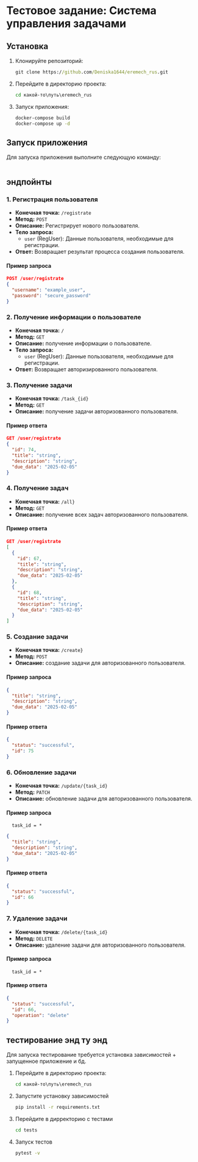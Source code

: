 # Тестовое задание: Система управления задачами

## Установка

1. Клонируйте репозиторий:

    ```cmd
    git clone https://github.com/Deniska1644/eremech_rus.git
    ```

2. Перейдите в директорию проекта:

    ```cmd
    cd какой-то\путь\eremech_rus
    ```

3. Запуск приложения:
    ```cmd
    docker-compose build
    docker-compose up -d
    ```

## Запуск приложения

Для запуска приложения выполните следующую команду:

```cmd

```

## эндпойнты

### 1. Регистрация пользователя

- **Конечная точка:** `/registrate`
- **Метод:** `POST`
- **Описание:** Регистрирует нового пользователя.
- **Тело запроса:**
  - `user` (RegUser): Данные пользователя, необходимые для регистрации.
- **Ответ:** Возвращает результат процесса создания пользователя.

#### Пример запроса
```json
POST /user/registrate
{
  "username": "example_user",
  "password": "secure_password"
}
```

### 2. Получение информации о пользователе

- **Конечная точка:** `/`
- **Метод:** `GET`
- **Описание:** получение информации о пользователе.
- **Тело запроса:**
  - `user` (RegUser): Данные пользователя, необходимые для регистрации.
- **Ответ:** Возвращает авторизированного пользователя.

### 3. Получение задачи

- **Конечная точка:** `/task_{id}`
- **Метод:** `GET`
- **Описание:** получение задачи авторизованного пользователя.

#### Пример ответа
```json
GET /user/registrate
{
  "id": 74,
  "title": "string",
  "description": "string",
  "due_data": "2025-02-05"
}
```

### 4. Получение задач

- **Конечная точка:** `/all}`
- **Метод:** `GET`
- **Описание:** получение всех задач авторизованного пользователя.

#### Пример ответа
```json
GET /user/registrate
[
  {
    "id": 67,
    "title": "string",
    "description": "string",
    "due_data": "2025-02-05"
  },
  {
    "id": 68,
    "title": "string",
    "description": "string",
    "due_data": "2025-02-05"
  }
]
```

### 5. Создание задачи

- **Конечная точка:** `/create}`
- **Метод:** `POST`
- **Описание:** создание задачи для авторизованного пользователя.
#### Пример запроса
```json
{
  "title": "string",
  "description": "string",
  "due_data": "2025-02-05"
}
```

#### Пример ответа
```json
{
  "status": "successful",
  "id": 75
}
```

### 6. Обновление задачи

- **Конечная точка:** `/update/{task_id}`
- **Метод:** `PATCH`
- **Описание:** обновление задачи для авторизованного пользователя.
#### Пример запроса
```path
  task_id = *
```
```json
{
  "title": "string",
  "description": "string",
  "due_data": "2025-02-05"
}
```

#### Пример ответа
```json
{
  "status": "successful",
  "id": 66
}
```

### 7. Удаление задачи

- **Конечная точка:** `/delete/{task_id}`
- **Метод:** `DELETE`
- **Описание:** удаление задачи для авторизованного пользователя.
#### Пример запроса
```path
  task_id = *
```


#### Пример ответа
```json
{
  "status": "successful",
  "id": 66,
  "operation": "delete"
}
```
## тестирование энд ту энд
Для запуска тестирование требуется установка зависимостей + запущенное приложение и бд.

1. Перейдите в директорию проекта:

    ```cmd
    cd какой-то\путь\eremech_rus
    ```
2. Запустите установку зависимостей
    ```cmd
    pip install -r requirements.txt
    ```
3. Перейдите в дирректорию с тестами
    ```cmd
    cd tests
    ```
4. Запуск тестов
   ```cmd
   pytest -v
   ```
